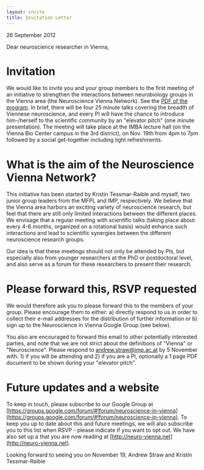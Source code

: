 ```yaml
---
layout: invite
title: Invitation Letter
---
```


26 September 2012

Dear neuroscience researcher in Vienna,

# Invitation

We would like to invite you and your group members to the first
meeting of an initiative to strengthen the interactions between
neurobiology groups in the Vienna area (the Neuroscience Vienna
Network). See the [PDF of the
program](Schedule_Vienna_Neuroscience.pdf). In brief, there will be
four 25 minute talks covering the breadth of Viennese neuroscience,
and every PI will have the chance to introduce him-/herself to the
scientific community by an "elevator pitch" (one minute
presentation). The meeting will take place at the IMBA lecture hall
(on the Vienna Bio Center campus in the 3rd district), on Nov. 19th
from 4pm to 7pm followed by a social get-together including light
refreshments.

# What is the aim of the Neuroscience Vienna Network?

This initiative has been started by Kristin Tessmar-Raible and myself,
two junior group leaders from the MFPL and IMP, respectively. We
believe that the Vienna area harbors an exciting variety of
neuroscience research, but feel that there are still only limited
interactions between the different places. We envisage that a regular
meeting with scientific talks (taking place about every 4-6 months,
organized on a rotational basis) would enhance such interactions and
lead to scientific synergies between the different neuroscience
research groups.

Our idea is that these meetings should not only be attended by PIs,
but especially also from younger researchers at the PhD or
postdoctoral level, and also serve as a forum for these researchers to
present their research.

# Please forward this, RSVP requested

We would therefore ask you to please forward this to the members of
your group. Please encourage them to either: a) directly respond to us
in order to collect their e-mail addresses for the distribution of
further information or b) sign up to the Neuroscience in Vienna Google
Group (see below).

You also are encouraged to forward this email to other potentially
interested parties, and note that we are not strict about the
definitions of "Vienna" or "Neuroscience". Please respond to
[andrew.straw@imp.ac.at](mailto:andrew.straw@imp.ac.at) by 5 November
with: 1) if you will be attending and 2) if you are a PI, optionally a
1 page PDF document to be shown during your "elevator pitch".

# Future updates and a website

To keep in touch, please subscribe to our Google Group at
[https://groups.google.com/forum/#!forum/neuroscience-in-vienna](https://groups.google.com/forum/#!forum/neuroscience-in-vienna). To
keep you up to date about this and future meetings, we will also
subscribe you to this list when RSVP - please indicate if you want to
opt out. We have also set up a that you are now reading at
[http://neuro-vienna.net](http://neuro-vienna.net).


Looking forward to seeing you on November 19,
Andrew Straw and Kristin Tessmar-Raible
